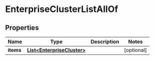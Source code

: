 

# EnterpriseClusterListAllOf


## Properties

Name | Type | Description | Notes
------------ | ------------- | ------------- | -------------
**items** | [**List&lt;EnterpriseCluster&gt;**](EnterpriseCluster.md) |  |  [optional]




